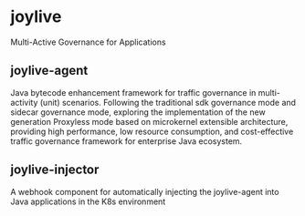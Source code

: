 # joylive
Multi-Active Governance for Applications

## joylive-agent

Java bytecode enhancement framework for traffic governance in multi-activity (unit) scenarios. 
Following the traditional sdk governance mode and sidecar governance mode, 
exploring the implementation of the new generation Proxyless mode based on microkernel extensible architecture, 
providing high performance, low resource consumption, 
and cost-effective traffic governance framework for enterprise Java ecosystem.

## joylive-injector

A webhook component for automatically injecting the joylive-agent into Java applications in the K8s environment